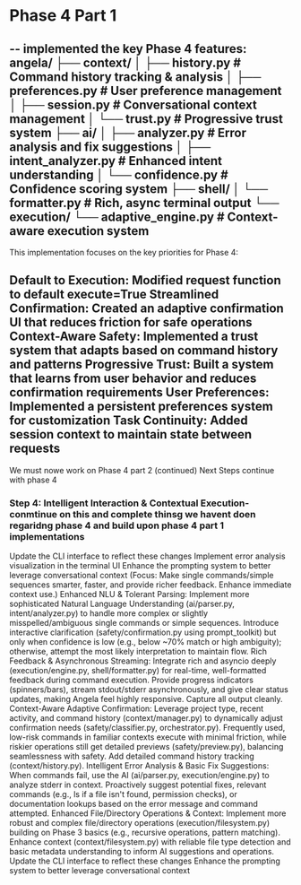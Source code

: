 # Phase 4 Part 1
--
implemented the key Phase 4 features:
angela/
├── context/
│   ├── history.py          # Command history tracking & analysis
│   ├── preferences.py      # User preference management
│   ├── session.py          # Conversational context management
│   └── trust.py            # Progressive trust system
├── ai/
│   ├── analyzer.py         # Error analysis and fix suggestions
│   ├── intent_analyzer.py  # Enhanced intent understanding
│   └── confidence.py       # Confidence scoring system
├── shell/
│   └── formatter.py        # Rich, async terminal output
└── execution/
    └── adaptive_engine.py  # Context-aware execution system
---
This implementation focuses on the key priorities for Phase 4:

Default to Execution: Modified request function to default execute=True
Streamlined Confirmation: Created an adaptive confirmation UI that reduces friction for safe operations
Context-Aware Safety: Implemented a trust system that adapts based on command history and patterns
Progressive Trust: Built a system that learns from user behavior and reduces confirmation requirements
User Preferences: Implemented a persistent preferences system for customization
Task Continuity: Added session context to maintain state between requests
------------
We must nowe work on Phase 4 part 2 (continued)
Next Steps
continue with phase 4
### Step 4: Intelligent Interaction & Contextual Execution- conmtinue on this and complete thinsg we havent doen regaridng phase 4 and build upon phase 4 part 1 implementations
Update the CLI interface to reflect these changes
Implement error analysis visualization in the terminal UI
Enhance the prompting system to better leverage conversational context
(Focus: Make single commands/simple sequences smarter, faster, and provide richer feedback. Enhance immediate context use.)
Enhanced NLU & Tolerant Parsing: Implement more sophisticated Natural Language Understanding (ai/parser.py, intent/analyzer.py) to handle more complex or slightly misspelled/ambiguous single commands or simple sequences. Introduce interactive clarification (safety/confirmation.py using prompt_toolkit) but only when confidence is low (e.g., below ~70% match or high ambiguity); otherwise, attempt the most likely interpretation to maintain flow.
Rich Feedback & Asynchronous Streaming: Integrate rich and asyncio deeply (execution/engine.py, shell/formatter.py) for real-time, well-formatted feedback during command execution. Provide progress indicators (spinners/bars), stream stdout/stderr asynchronously, and give clear status updates, making Angela feel highly responsive. Capture all output cleanly.
Context-Aware Adaptive Confirmation: Leverage project type, recent activity, and command history (context/manager.py) to dynamically adjust confirmation needs (safety/classifier.py, orchestrator.py). Frequently used, low-risk commands in familiar contexts execute with minimal friction, while riskier operations still get detailed previews (safety/preview.py), balancing seamlessness with safety. Add detailed command history tracking (context/history.py).
Intelligent Error Analysis & Basic Fix Suggestions: When commands fail, use the AI (ai/parser.py, execution/engine.py) to analyze stderr in context. Proactively suggest potential fixes, relevant commands (e.g., ls if a file isn't found, permission checks), or documentation lookups based on the error message and command attempted.
Enhanced File/Directory Operations & Context: Implement more robust and complex file/directory operations (execution/filesystem.py) building on Phase 3 basics (e.g., recursive operations, pattern matching). Enhance context (context/filesystem.py) with reliable file type detection and basic metadata understanding to inform AI suggestions and operations.
Update the CLI interface to reflect these changes
Enhance the prompting system to better leverage conversational context



